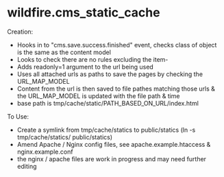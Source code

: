 wildfire.cms_static_cache
=========================

Creation:
- Hooks in to "cms.save.success.finished" event, checks class of object is the same as the content model
- Looks to check there are no rules excluding the item-
- Adds readonly=1 argument to the url being used
- Uses all attached urls as paths to save the pages by checking the URL_MAP_MODEL
- Content from the url is then saved to file pathes matching those urls & the URL_MAP_MODEL is updated with the file path & time
- base path is tmp/cache/static/PATH_BASED_ON_URL/index.html

To Use:
- Create a symlink from tmp/cache/statics to public/statics (ln -s tmp/cache/statics/ public/statics)
- Amend  Apache / Nginx config files, see apache.example.htaccess & nginx.example.conf
- the nginx / apache files are work in progress and may need further editing





